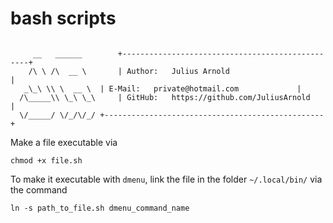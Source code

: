 # bash scripts


```

     __   ______    	+-------------------------------------------------+
    /\ \ /\  __ \   	| Author:   Julius Arnold                         |
   _\_\ \\ \  __ \	| E-Mail:   private@hotmail.com             |
  /\_____\\ \_\ \_\ 	| GitHub:   https://github.com/JuliusArnold       |
  \/_____/ \/_/\/_/	+-------------------------------------------------+
```


Make a file executable via 
```
chmod +x file.sh
```


To make it executable with `dmenu`, link the file in the folder `~/.local/bin/` via the command
```
ln -s path_to_file.sh dmenu_command_name
```
